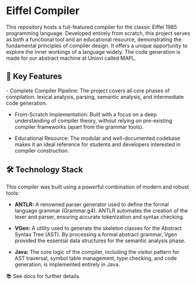 <h1>Eiffel Compiler</h1>
This repository hosts a full-featured compiler for the classic Eiffel 1985 programming language. Developed entirely from scratch, this project serves as both a functional tool and an educational resource, demonstrating the fundamental principles of compiler design. It offers a unique opportunity to explore the inner workings of a language widely. The code generation is made for our abstract machine  at Uniovi called MAPL.

<h2>🚀 Key Features</h2>
- Complete Compiler Pipeline: The project covers all core phases of compilation: lexical analysis, parsing, semantic analysis, and intermediate code generation.

- From-Scratch Implementation: Built with a focus on a deep understanding of compiler theory, without relying on pre-existing compiler frameworks (apart from the grammar tools).

- Educational Resource: The modular and well-documented codebase makes it an ideal reference for students and developers interested in compiler construction.

<h2>🛠️ Technology Stack</h2>
This compiler was built using a powerful combination of modern and robust tools:

- **ANTLR:** A renowned parser generator used to define the formal language grammar (Grammar.g4). ANTLR automates the creation of the lexer and parser, ensuring accurate tokenization and syntax checking.

- **VGen:** A utility used to generate the skeleton classes for the Abstract Syntax Tree (AST). By processing a formal abstract grammar, Vgen provided the essential data structures for the semantic analysis phase.

- **Java:** The core logic of the compiler, including the visitor pattern for AST traversal, symbol table management, type checking, and code generation, is implemented entirely in Java.


📚 See docs for further details.
